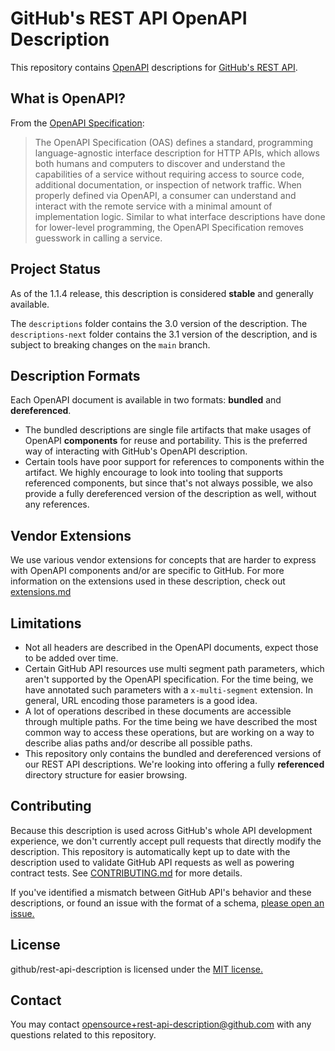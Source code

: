 # GitHub's REST API OpenAPI Description

This repository contains [OpenAPI](https://www.openapis.org/) descriptions for [GitHub's REST API](https://docs.github.com/rest).

## What is OpenAPI?

From the [OpenAPI Specification](https://github.com/OAI/OpenAPI-Specification):

> The OpenAPI Specification (OAS) defines a standard, programming language-agnostic interface description for HTTP APIs, which allows both humans and computers to discover and understand the capabilities of a service without requiring access to source code, additional documentation, or inspection of network traffic. When properly defined via OpenAPI, a consumer can understand and interact with the remote service with a minimal amount of implementation logic. Similar to what interface descriptions have done for lower-level programming, the OpenAPI Specification removes guesswork in calling a service.

## Project Status

As of the 1.1.4 release, this description is considered **stable** and generally available.  

The `descriptions` folder contains the 3.0 version of the description.
The `descriptions-next` folder contains the 3.1 version of the description, and is subject to breaking changes on the `main` branch.

## Description Formats

Each OpenAPI document is available in two formats: **bundled** and **dereferenced**.

  - The bundled descriptions are single file artifacts that make usages of OpenAPI **components** for reuse and portability. This is the preferred way of interacting with GitHub's OpenAPI description.
  - Certain tools have poor support for references to components within the artifact. We highly encourage to look into tooling that supports referenced components, but since that's not always possible, we also provide a fully dereferenced version of the description as well, without any references.

## Vendor Extensions

We use various vendor extensions for concepts that are harder to express with OpenAPI components and/or are specific to GitHub. For more information on the extensions used in these description, check out [extensions.md](extensions.md)

## Limitations

  - Not all headers are described in the OpenAPI documents, expect those to be added over time.
  - Certain GitHub API resources use multi segment path parameters, which aren't supported by the OpenAPI specification. For the time being, we have annotated such parameters with a `x-multi-segment` extension. In general, URL encoding those parameters is a good idea.
  - A lot of operations described in these documents are accessible through multiple paths. For the time being we have described the most common way to access these operations, but are working on a way to describe alias paths and/or describe all possible paths.
  - This repository only contains the bundled and dereferenced versions of our REST API descriptions. We're looking into offering a fully **referenced** directory structure for easier browsing.

## Contributing

Because this description is used across GitHub's whole API development experience, we don't currently accept pull requests that directly modify the description. This repository is automatically kept up to date with the description used to validate GitHub API requests as well as powering contract tests. See [CONTRIBUTING.md](CONTRIBUTING.md) for more details.

If you've identified a mismatch between GitHub API's behavior and these descriptions, or found an issue with the format of a schema, [please open an issue.](https://github.com/github/rest-api-description/issues/new?template=schema-inaccuracy.md)

## License

github/rest-api-description is licensed under the [MIT license.](LICENSE.md)


## Contact

You may contact [opensource+rest-api-description@github.com](mailto:opensource+rest-api-description@github.com) with any questions related to this repository.
